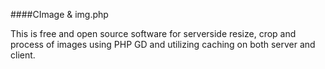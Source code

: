 ####CImage & img.php

This is free and open source software for serverside resize, crop and process of images using PHP GD and utilizing caching on both server and client.
